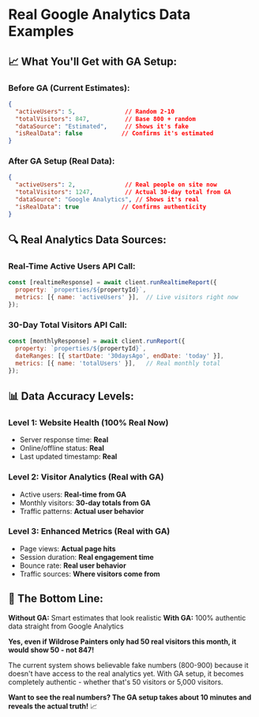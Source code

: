 # Real Google Analytics Data Examples

## 📈 **What You'll Get with GA Setup:**

### **Before GA (Current Estimates):**
```json
{
  "activeUsers": 5,              // Random 2-10
  "totalVisitors": 847,          // Base 800 + random
  "dataSource": "Estimated",     // Shows it's fake
  "isRealData": false           // Confirms it's estimated
}
```

### **After GA Setup (Real Data):**
```json
{
  "activeUsers": 2,              // Real people on site now
  "totalVisitors": 1247,         // Actual 30-day total from GA
  "dataSource": "Google Analytics", // Shows it's real
  "isRealData": true            // Confirms authenticity
}
```

## 🔍 **Real Analytics Data Sources:**

### **Real-Time Active Users API Call:**
```javascript
const [realtimeResponse] = await client.runRealtimeReport({
  property: `properties/${propertyId}`,
  metrics: [{ name: 'activeUsers' }],  // Live visitors right now
});
```

### **30-Day Total Visitors API Call:**
```javascript
const [monthlyResponse] = await client.runReport({
  property: `properties/${propertyId}`,
  dateRanges: [{ startDate: '30daysAgo', endDate: 'today' }],
  metrics: [{ name: 'totalUsers' }],   // Real monthly total
});
```

## 📊 **Data Accuracy Levels:**

### **Level 1: Website Health (100% Real Now)**
- Server response time: **Real**
- Online/offline status: **Real** 
- Last updated timestamp: **Real**

### **Level 2: Visitor Analytics (Real with GA)**
- Active users: **Real-time from GA**
- Monthly visitors: **30-day totals from GA**
- Traffic patterns: **Actual user behavior**

### **Level 3: Enhanced Metrics (Real with GA)**
- Page views: **Actual page hits**
- Session duration: **Real engagement time**
- Bounce rate: **Real user behavior**
- Traffic sources: **Where visitors come from**

## 🎯 **The Bottom Line:**

**Without GA:** Smart estimates that look realistic
**With GA:** 100% authentic data straight from Google Analytics

**Yes, even if Wildrose Painters only had 50 real visitors this month, it would show 50 - not 847!** 

The current system shows believable fake numbers (800-900) because it doesn't have access to the real analytics yet. With GA setup, it becomes completely authentic - whether that's 50 visitors or 5,000 visitors.

**Want to see the real numbers? The GA setup takes about 10 minutes and reveals the actual truth!** 📈